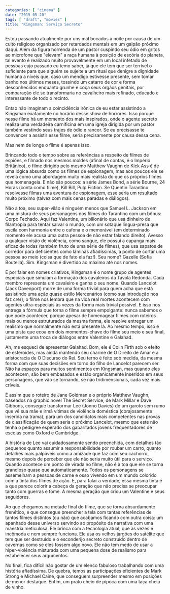 ```yaml
---
categories: [ "cinema" ]
date: "2015-05-20"
tags: [ "draft", "movies" ]
title: "Kingsman: Serviço Secreto"
---
```

Estou passando atualmente por uns mal bocados à noite por causa de
um culto religioso organizado por retardados mentais em um galpão
próximo daqui. Além da figura horrenda de um pastor cuspindo seu
ódio em gritos ao microfone que "elevam" a raça humana à posição de
escória do planeta, tal evento é realizado muito provavelmente em um
local infetado de pessoas cujo passado eu temo saber, já que ele tem
que ser terrível o suficiente para que alguém se sujeite a um ritual
que denigre a dignidade humana a níveis que, caso um mendigo estivesse
presente, sem tomar banho nos últimos meses, tossindo um catarro de cor
e forma desconhecidos enquanto grunhe e coça seus órgãos genitais,
por comparação ele se transformaria no cavalheiro mais refinado,
educado e interessante de todo o recinto.

Entao não imaginam a coincidência irônica de eu estar assistindo a
Kingsman exatamente no horário desse show de horrores. Isso porque nesse
filme há um momento dos mais inspirados, onde o agente secreto realiza
uma verdadeira carnificina em uma igreja dirigida por um pastor também
vestindo seus trajes de ódio e rancor. Se eu precisasse te convencer
a assistir esse filme, seria precisamente por causa dessa cena.

Mas nem de longe o filme é apenas isso.

Brincando todo o tempo sobre as referências a respeito de filmes de
espiões, e filmado nos mesmos moldes (afinal de contas, é o Império
Britânico), o filme dirigido pelo mesmo Matthew Vaughn de Kick Ass é
de uma lógica absurda como os filmes de espionagem, mas aos poucos ele
se revela como uma abordagem muito mais realista do que os próprios
filmes que homenageia. E não são poucos: a série James Bond, a série
Bourne, 24 Horas (conta como filme), Kill Bill, Pulp Fiction. Se Quentin
Tarantino resolvesse filmas uma aventura de espionagem, esse seria um
resultado muito próximo (talvez com mais cenas paradas e diálogos).

Não à toa, seu super-vilão é ninguém menos que Samuel L. Jackson em
uma mistura de seus personagens nos filmes do Tarantino com um bônus:
Corpo Fechado. Aqui faz Valentine, um bilionário que usa dinheiro de
filantropia para tentar salvar o mundo, com um sotaque língua-presa
que oscila com harmonia entre o cafona e o memorável (em determinado
momento ele acusa uma outra pessoa de não estar falando direito). Avesso
a qualquer visão de violência, como sangue, ele possui a capanga mais
eficaz de todas (também fruto de uma série de filmes), que usa sapatos
de corredor para deficientes como lâminas afiadíssimas, a ponto de
cortar uma pessoa ao meio (coisa que de fato ela faz!). Seu nome? Gazelle
(Sofia Boutella). Sim. Kingsman é divertido ao máximo até nos nomes.

E por falar em nomes criativos, Kingsman é o nome grupo de agentes
especiais que simulam a formação dos cavaleiros da Távola Redonda. Cada
membro representa um cavaleiro e ganha o seu nome. Quando Lancelot
(Jack Davenport) morre de uma forma trivial para quem acha que está
assistindo uma ação quase estilo Mercenários (como sua introdução
nos faz crer), o filme nos lembra que na vida real mortes acontecem com
agentes ultra-especiais às vezes da forma mais trivial possível. E
isso nos entrega a fórmula que torna o filme sempre empolgante: nunca
sabemos o que pode acontecer, porque apesar de homenagear filmes com
roteiros mais ou menos estruturados da mesma forma, ele resolve entregar
um realismo que normalmente não está presente lá. Ao mesmo tempo,
isso é uma pista que ecoa em dois momentos-chave do filme seu meio e
seu final, justamente uma troca de diálogos entre Valentine e Galahad.

Ah, me esqueci de apresentar Galahad. Bom, ele é Colin Firth sob o
efeito de esteroides, mas ainda mantendo seu charme de O Direito de Amar
e a aristocracia de O Discurso do Rei. Seu terno é feito sob medida, da
mesma forma com que suas decisões em torno do filho de Lancelot parecem
ser. Não há espaços para muitos sentimentos em Kingsman, mas quando
eles acontecem, são bem embasados e estão organicamente inseridos em
seus personagens, que vão se tornando, se não tridimensionais, cada
vez mais críveis.

É assim que o roteiro de Jane Goldman e o próprio Matthew Vaughn,
baseados na graphic novel The Secret Service, de Mark Millar e Dave
Gibbons, consegue transformar Lee (Jonno Davies) de um garoto sem rumo
que vê sua mãe e irmã vítimas de violência doméstica (corajosamente
inserida na trama), para um dos candidatos mais competentes nas provas
de classificação de quem seria o próximo Lancelot, mesmo que este
não tenha o pedigree esperado dos gabaritados jovens frequentadores de
escolas como Oxford e Cambridge.

A história de Lee vai cuidadosamente sendo preenchida, com detalhes tão
pequenos quanto assumir a responsabilidade por roubar um carro, quanto
detalhes mais palpáveis como a amizade que faz com seu cachorro, mesmo
depois de perceber que ele não seria muito útil para o serviço. Quando
acontece um ponto de virada no filme, não é à toa que ele se torna
grandioso quase que automaticamente. Todos os personagens se assemelham
a pessoas de carne e osso vivendo em um mundo colorido com a tinta dos
filmes de ação. E, para falar a verdade, essa mesma tinta é a que
parece colorir a cabeça da geração que não precisa se preocupar
tanto com guerras e fome. A mesma geração que criou um Valentine e
seus seguidores.

Ao que chegamos na metade final do filme, que se torna absurdamente
frenético, e que consegue preencher a tela com tantas referências de
tantos filmes distintos (ou não) que acabamos ficando com outra coisa:
um apanhado desse universo servindo ao propósito da narrativa com uma
maestria meticulosa. Ele brinca com a tecnologia atual, que às vezes é
incômoda e nem sempre funciona. Ele usa os velhos jargões do satélite
que tem que ser destruído e o esconderijo secreto construído dentro
de cavernas como se eles fossem algo novo. Ele não tem medo de usar
a hiper-violência misturada com uma pequena dose de realismo para
estabelecer seus argumentos.

No final, fica difícil não gostar de um elenco fabuloso trabalhando
com uma história afiadíssima. De quebra, temos as participações
eficientes de Mark Strong e Michael Caine, que conseguem surpreender
mesmo em posições de menor destaque. Enfim, um prato cheio de pipoca
com uma taça cheia de vinho.
